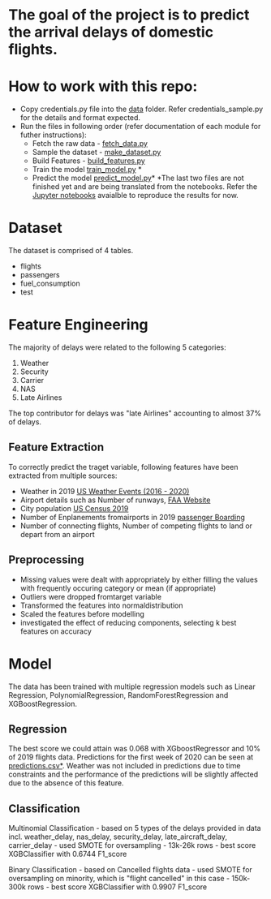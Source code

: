 # The goal of the project is to predict the arrival delays of domestic flights.

# How to work with this repo:

- Copy credentials.py file into the [data](src/data) folder. Refer credentials_sample.py for the details and format expected.
- Run the files in following order (refer documentation of each module for futher instructions):
  - Fetch the raw data - [fetch_data.py](src/data/fetch_data.py)
  - Sample the dataset - [make_dataset.py](src/data/make_dataset.py)
  - Build Features - [build_features.py](src/features/build_features.py)
  - Train the model [train_model.py](src/models/train_model.py) \*
  - Predict the model [predict_model.py](src/models/predict_model.py)\*
    \*The last two files are not finished yet and are being translated from the notebooks. Refer the [Jupyter notebooks](notebooks/) avaialble to reproduce the results for now.

# Dataset

The dataset is comprised of 4 tables.

- flights
- passengers
- fuel_consumption
- test

# Feature Engineering

The majority of delays were related to the following 5 categories:

1. Weather
2. Security
3. Carrier
4. NAS
5. Late Airlines

The top contributor for delays was "late Airlines" accounting to almost 37% of delays.

## Feature Extraction

To correctly predict the traget variable, following features have been extracted from multiple sources:

- Weather in 2019 [US Weather Events (2016 - 2020)](https://www.kaggle.com/sobhanmoosavi/us-weather-events)
- Airport details such as Number of runways, [FAA Website](https://adip.faa.gov/agis/public/#/airportSearch)
- City population [US Census 2019](https://www.census.gov/data/datasets/time-series/demo/popest/2010s-counties-total.html)
- Number of Enplanements fromairports in 2019 [passenger Boarding](https://www.faa.gov/airports/planning_capacity/passenger_allcargo_stats/passenger/)
- Number of connecting flights, Number of competing flights to land or depart from an airport

## Preprocessing

- Missing values were dealt with appropriately by either filling the values with frequently occuring category or mean (if appropriate)
- Outliers were dropped fromtarget variable
- Transformed the features into normaldistribution
- Scaled the features before modelling
- investigated the effect of reducing components, selecting k best features on accuracy

# Model

The data has been trained with multiple regression models such as Linear Regression, PolynomialRegression, RandomForestRegression and XGBoostRegression.

## Regression

The best score we could attain was 0.068 with XGboostRegressor and 10% of 2019 flights data.
Predictions for the first week of 2020 can be seen at [predictions.csv\*](reports/predictions.csv).
Weather was not included in predictions due to time constraints and the performance of the predictions will be slightly affected due to the absence of this feature.

## Classification

Multinomial Classification - based on 5 types of the delays provided in data incl. weather_delay, nas_delay, security_delay, late_aircraft_delay, carrier_delay - used SMOTE for oversampling - 13k-26k rows - best score XGBClassifier with 0.6744 F1_score

Binary Classification - based on Cancelled flights data - used SMOTE for oversampling on minority, which is "flight cancelled" in this case - 150k-300k rows - best score XGBClassifier with 0.9907 F1_score
